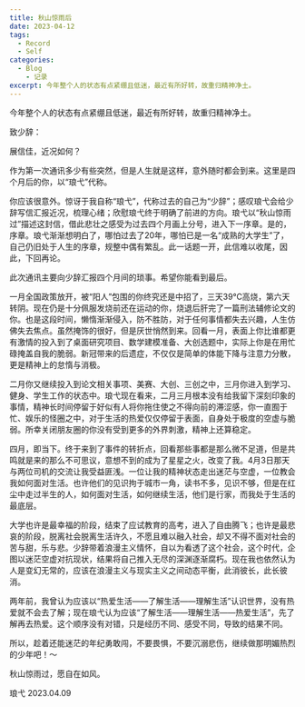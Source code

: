 ```yaml
---
title: 秋山惊雨后
date: 2023-04-12
tags:
  - Record
  - Self
categories:
  - Blog
    - 记录
excerpt: 今年整个人的状态有点紧绷且低迷，最近有所好转，故重归精神净土。
---
```



今年整个人的状态有点紧绷且低迷，最近有所好转，故重归精神净土。

致少辞：

展信佳，近况如何？

作为第一次通讯多少有些突然，但是人生就是这样，意外随时都会到来。这里是四个月后的你，以“琅弋”代称。

你应该很意外。惊讶于我自称“琅弋”，代称过去的自己为“少辞”；感叹琅弋会给少辞写信汇报近况，梳理心绪；欣慰琅弋终于明确了前进的方向。琅弋以“秋山惊雨过”描述这封信，借此悲壮之感受为过去四个月画上分号，进入下一序章。是的，序章。琅弋渐渐想明白了，哪怕过去了20年，哪怕已是一名“成熟的大学生”了，自己仍旧处于人生的序章，规整中偶有繁乱。此一话题一开，此信难以收尾，因此，下回再论。

此次通讯主要向少辞汇报四个月间的琐事。希望你能看到最后。

一月全国政策放开，被“阳人”包围的你终究还是中招了，三天39℃高烧，第六天转阴。现在仍是十分佩服发烧前还在运动的你，烧退后肝完了一篇刑法辅修论文的你。也是这段时间，懒惰渐渐侵入，防不胜防，对于任何事情都失去兴趣，人生仿佛失去焦点。虽然掩饰的很好，但是厌世悄然到来。回看一月，表面上你比谁都更有激情的投入到了桌面研究项目、数学建模准备、大创选题中，实际上你是在用忙碌掩盖自我的脆弱。新冠带来的后遗症，不仅仅是简单的体能下降与注意力分散，更是精神上的怠惰与消极。

二月你又继续投入到论文相关事项、美赛、大创、三创之中，三月你进入到学习、健身、学生工作的状态中。琅弋现在看来，二月三月根本没有给我留下深刻印象的事情，精神长时间停留于好似有人将你拖住使之不得向前的滞涩感，你一直囿于忙、娱乐的怪圈之中，对于生活的热爱仅仅停留于表面，自身处于极度的空虚与脆弱。所幸关闭朋友圈的你没有受到更多的外界刺激，精神上还算稳定。

四月，即当下。终于来到了事件的转折点，回看那些事都是那么微不足道，但是共鸣就是来的那么不可思议，意想不到的成为了星星之火，改变了我。4月3日那天与两位司机的交流让我受益匪浅。一位让我的精神状态走出迷茫与空虚，一位教会我如何面对生活。也许他们的见识拘于城市一角，读书不多，见识不够，但是在红尘中走过半生的人，如何面对生活，如何继续生活，他们是行家，而我处于生活的最底层。

大学也许是最幸福的阶段，结束了应试教育的高考，进入了自由腾飞；也许是最悲哀的阶段，脱离社会脱离生活许久，不愿且难以融入社会，却又不得不面对社会的苦与甜，乐与悲。少辞带着浪漫主义情怀，自以为看透了这个社会，这个时代，企图以迷茫空虚对抗现状，结果将自己推入无尽的深渊逐渐腐朽。现在我也依然认为人是变幻无常的，应该在浪漫主义与现实主义之间动态平衡，此消彼长，此长彼消。

两年前，我曾认为应该以“热爱生活——了解生活——理解生活”认识世界，没有热爱就不会去了解；现在琅弋认为应该“了解生活——理解生活——热爱生活”，先了解再去热爱。这个顺序没有对错，只是经历不同、感受不同，导致的结果不同。

所以，趁着还能迷茫的年纪勇敢闯，不要畏惧，不要沉溺悲伤，继续做那明媚热烈的少年吧！～

秋山惊雨过，愿自在如风。


琅弋
2023.04.09